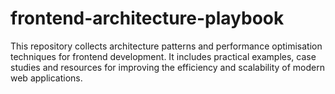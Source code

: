# frontend-architecture-playbook
This repository collects architecture patterns and performance optimisation techniques for frontend development. It includes practical examples, case studies and resources for improving the efficiency and scalability of modern web applications.
